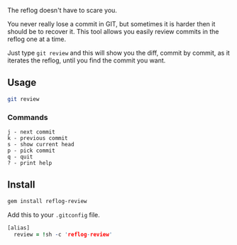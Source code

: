 The reflog doesn't have to scare you.

You never really lose a commit in GIT, but sometimes it is harder then it should
be to recover it. This tool allows you easily review commits in the reflog one
at a time.

Just type `git review` and this will show you the diff, commit by commit, as it
iterates the reflog, until you find the commit you want.

## Usage

~~~ bash
git review
~~~

### Commands

~~~
j - next commit
k - previous commit
s - show current head
p - pick commit
q - quit
? - print help
~~~

## Install

~~~ bash
gem install reflog-review
~~~

Add this to your `.gitconfig` file.

~~~ prolog
[alias]
  review = !sh -c 'reflog-review'
~~~
